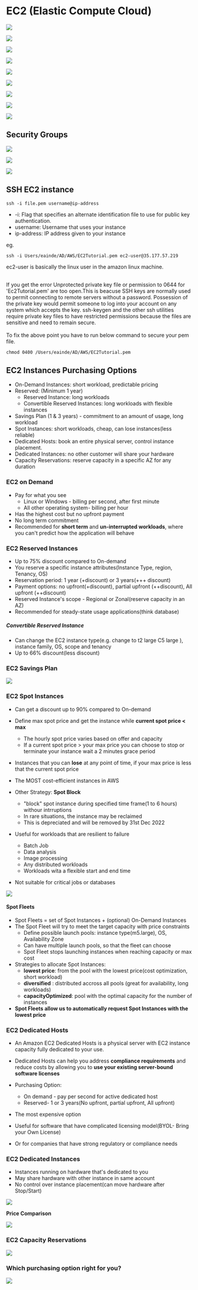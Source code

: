 # EC2 (Elastic Compute Cloud)

![](https://github.com/Eainde/aws/blob/main/ec2/src/main/resources/EC2.png)


![](https://github.com/Eainde/aws/blob/main/ec2/src/main/resources/EC2_CONFIG.png)


![](https://github.com/Eainde/aws/blob/main/ec2/src/main/resources/EC2_USER_DATA.png)

![](https://github.com/Eainde/aws/blob/main/ec2/src/main/resources/EC2_Instance_type_overview.png)

![](https://github.com/Eainde/aws/blob/main/ec2/src/main/resources/EC2_instance_type_general_purpose.png)

![](https://github.com/Eainde/aws/blob/main/ec2/src/main/resources/EC2_instance_type_compute_optimised.png)

![](https://github.com/Eainde/aws/blob/main/ec2/src/main/resources/EC2_instance_type_memory_optimised.png)

![](https://github.com/Eainde/aws/blob/main/ec2/src/main/resources/EC2_instance_type_storage_optimised.png)

![](https://github.com/Eainde/aws/blob/main/ec2/src/main/resources/EC2_EXAMPLE.png)

## Security Groups


![](https://github.com/Eainde/aws/blob/main/ec2/src/main/resources/SECURITY_GROUPS.png)


![](https://github.com/Eainde/aws/blob/main/ec2/src/main/resources/SECURITY_GROUPS_1.png)


![](https://github.com/Eainde/aws/blob/main/ec2/src/main/resources/PORTS.png)

## SSH EC2 instance

```shell
ssh -i file.pem username@ip-address
```
  - -i: Flag that specifies an alternate identification file to use for public key authentication.
  - username: Username that uses your instance
  - ip-address: IP address given to your instance

eg.
```shell
ssh -i Users/eainde/AD/AWS/EC2Tutorial.pem ec2-user@35.177.57.219 
```
ec2-user is basically the linux user in the amazon linux machine.

<br /> If you get the error Unprotected private key file or permission to 0644 for 'Ec2Tutorial.pem' are too open.This is beacuse SSH keys are normally used to permit connecting to remote servers without a password. Possession of the private key would permit someone to log into your account on any system which accepts the key. ssh-keygen and the other ssh utilities require private key files to have restricted permissions because the files are sensitive and need to remain secure.
<br /><br /> To fix the above point you have to run below command to secure your pem file. <br />

```shell
chmod 0400 /Users/eainde/AD/AWS/EC2Tutorial.pem
```

## EC2 Instances Purchasing Options
- On-Demand Instances: short workload, predictable pricing
- Reserved: (Minimum 1 year)
  - Reserved Instance: long workloads
  - Convertible Reserved Instances: long workloads with flexible instances
- Savings Plan (1 & 3 years) - commitment to an amount of usage, long workload
- Spot Instances: short workloads, cheap, can lose instances(less reliable)
- Dedicated Hosts: book an entire physical server, control instance placement.
- Dedicated Instances: no other customer will share your hardware
- Capacity Reservations: reserve capacity in a specific AZ for any duration


### EC2 on Demand
- Pay for what you see
   - Linux or Windows - billing per second, after first minute
   - All other operating system- billing per hour
- Has the highest cost but no upfront payment
- No long term commitment
- Recommended for **short term** and **un-interrupted workloads**, where you can't predict how the application will behave

### EC2 Reserved Instances
- Up to 75% discount compared to On-demand
- You reserve a specific instance attributes(Instance Type, region, Tenancy, OS)
- Reservation period: 1 year (+discount) or 3 years(+++ discount)
- Payment options: no upfront(+discount), partial upfront (++discount), All upfront (++discount)
- Reserved Instance's scope - Regional or Zonal(reserve capacity in an AZ)
- Recommended for steady-state usage applications(think database)

##### Convertible Reserved Instance
- Can change the EC2 instance type(e.g. change to t2 large C5 large ), instance family, OS, scope and tenancy
- Up to 66% discount(less discount)

### EC2 Savings Plan
![](https://github.com/Eainde/aws/blob/main/ec2/src/main/resources/EC2_savings_plans.png)

### EC2 Spot Instances
- Can get a discount up to 90% compared to On-demand
- Define max spot price and get the instance while **current spot price < max**
  - The hourly spot price varies based on offer and capacity
  - If a current spot price > your max price you can choose to stop or terminate your instance wait a 2 minutes grace period
- Instances that you can **lose** at any point of time, if your max price is less that the current spot price
- The MOST cost-efficient instances in AWS
- Other Strategy: **Spot Block**
  - "block" spot instance during specified time frame(1 to 6 hours) withour intrruptions
  - In rare situations, the instance may be reclaimed 
  - This is depreciated and will be removed by 31st Dec 2022


- Useful for workloads that are resilient to failure
  - Batch Job
  - Data analysis
  - Image processing
  - Any distributed workloads
  - Workloads wita a flexible start and end time


- Not suitable for critical jobs or databases


![](https://github.com/Eainde/aws/blob/main/ec2/src/main/resources/terminate_spot_Instances.png)

#### Spot Fleets
- Spot Fleets = set of Spot Instances + (optional) On-Demand Instances
- The Spot Fleet will try to meet the target capacity with price constraints
  - Define possible launch pools: instance type(m5.large), OS, Availability Zone
  - Can have multiple launch pools, so that the fleet can choose
  - Spot Fleet stops launching instances when reaching capacity or max cost
- Strategies to allocate Spot Instances:
  - **lowest price**: from the pool with the lowest price(cost optimization, short workload)
  - **diversified** : distributed accross all pools (great for availability, long workloads)
  - **capacityOptimized**: pool with the optimal capacity for the number of instances
- **Spot Fleets allow us to automatically request Spot Instances with the lowest price**

### EC2 Dedicated Hosts
- An Amazon EC2 Dedicated Hosts is a physical server with EC2 instance capacity fully dedicated to your use. 
- Dedicated Hosts can help you address **compliance requirements** and reduce costs by allowing you to **use your existing server-bound software licenses**
- Purchasing Option:
  - On demand - pay per second for active dedicated host
  - Reserved- 1 or 3 years(No upfront, partial upfront, All upfront)
- The most expensive option

- Useful for software that have complicated licensing model(BYOL- Bring your Own License)
- Or for companies that have strong regulatory or compliance needs

### EC2 Dedicated Instances
- Instances running on hardware that's dedicated to you
- May share hardware with other instance in same account
- No control over instance placement(can move hardware after Stop/Start)

![](https://github.com/Eainde/aws/blob/main/ec2/src/main/resources/EC2_dedicated_instances.png)

**Price Comparison** 

![](https://github.com/Eainde/aws/blob/main/ec2/src/main/resources/PRICE_COMPARISON.png)

### EC2 Capacity Reservations
![](https://github.com/Eainde/aws/blob/main/ec2/src/main/resources/EC2-CAPACITY-RESERVATIONS.png)

### Which purchasing option right for you?

![](https://github.com/Eainde/aws/blob/main/ec2/src/main/resources/WHICH-IS-RIGHT-FOR-ME.png)




